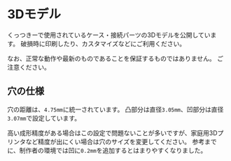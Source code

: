 # 3Dモデル

くっつきーで使用されているケース・接続パーツの3Dモデルを公開しています。
破損時に印刷したり、カスタマイズなどにご利用ください。

なお、正常な動作や最新のものであることを保証するものではありません。
ご注意ください。

## 穴の仕様

穴の距離は、`4.75mm`に統一されています。
凸部分は直径`3.05mm`、凹部分は直径`3.07mm`で設定しています。

高い成形精度がある場合はこの設定で問題ないことが多いですが、家庭用3Dプリンタなど精度が出にくい場合は穴のサイズを変更してください。
参考までに、制作者の環境では凹に`0.2mm`を追加するとはまりやすくなりました。
